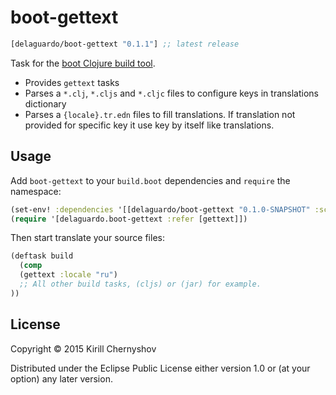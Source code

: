 # boot-gettext

[](dependency)
```clojure
[delaguardo/boot-gettext "0.1.1"] ;; latest release
```
[](/dependency)

Task for the [boot Clojure build tool][1].

* Provides `gettext` tasks
* Parses a `*.clj`, `*.cljs` and `*.cljc` files to configure keys in translations dictionary
* Parses a `{locale}.tr.edn` files to fill translations. If translation not provided for specific key it use key by itself like translations.

## Usage

Add `boot-gettext` to your `build.boot` dependencies and `require` the namespace:

```clj
(set-env! :dependencies '[[delaguardo/boot-gettext "0.1.0-SNAPSHOT" :scope "test"]])
(require '[delaguardo.boot-gettext :refer [gettext]])
```

Then start translate your source files:

```clj
(deftask build
  (comp
  (gettext :locale "ru")
  ;; All other build tasks, (cljs) or (jar) for example.
))
```

## License

Copyright © 2015 Kirill Chernyshov

Distributed under the Eclipse Public License either version 1.0 or (at
your option) any later version.

[1]: https://github.com/boot-clj/boot

